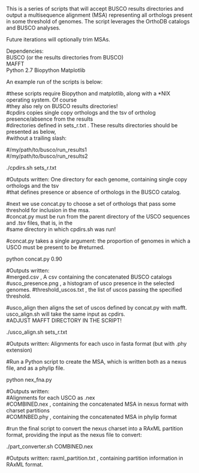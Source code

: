 This is a series of scripts that will accept BUSCO results directories and output a multisequence alignment (MSA) representing all orthologs present in some threshold of genomes.  The script leverages the OrthoDB catalogs and BUSCO analyses.

Future iterations will optionally trim MSAs.

Dependencies:  
BUSCO (or the results directories from BUSCO)    
MAFFT  
Python 2.7
    Biopython
    Matplotlib  

An example run of the scripts is below:  

#these scripts require Biopython and matplotlib, along with a *NIX operating system.  Of course  
#they also rely on BUSCO results directories!  
#cpdirs copies single copy orthologs and the tsv of ortholog presence/absence from the results   
#directories defined in sets_r.txt .  These results directories should be presented as below,   
#without a trailing slash:  

#/my/path/to/busco/run_results1  
#/my/path/to/busco/run_results2  
  
./cpdirs.sh sets_r.txt  
  
#Outputs written: One directory for each genome, containing single copy orthologs and the tsv  
#that defines presence or absence of orthologs in the BUSCO catalog.  
  
#next we use concat.py to choose a set of orthologs that pass some threshold for inclusion in the msa.  
#concat.py must be run from the parent directory of the USCO sequences and .tsv files, that is, in the   
#same directory in which cpdirs.sh was run!  
  
#concat.py takes a single argument: the proportion of genomes in which a USCO must be present to be #returned.  
  
python concat.py 0.90  
  
#Outputs written:  
#merged.csv , A csv containing the concatenated BUSCO catalogs 
#usco_presence.png , a histogram of usco presence in the selected genomes. 
#threshold_uscos.txt , the list of uscos passing the specified threshold. 
  
#usco_align then aligns the set of uscos defined by concat.py with mafft. usco_align.sh will take the same input as cpdirs.  
#ADJUST MAFFT DIRECTORY IN THE SCRIPT!  
 
./usco_align.sh sets_r.txt  
  
#Outputs written: Alignments for each usco in fasta format (but with .phy extension)  

#Run a Python script to create the MSA, which is written both as a nexus file, and as a phylip file.  
  
python nex_fna.py  
  
#Outputs written:  
#Alignments for each USCO as .nex  
#COMBINED.nex , containing the concatenated MSA in nexus format with charset partitions  
#COMINBED.phy , containing the concatenated MSA in phylip format  
  
#run the final script to convert the nexus charset into a RAxML partition format, providing the input as the nexus file to convert:  
  
./part_converter.sh COMBINED.nex  
  
#Outputs written: raxml_partition.txt , containing partition information in RAxML format.  
